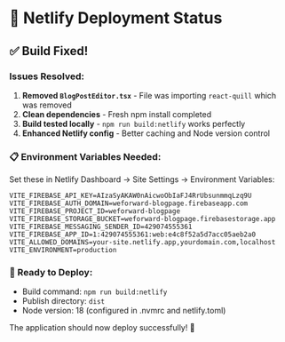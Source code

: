 # 🚀 Netlify Deployment Status

## ✅ Build Fixed!

### Issues Resolved:
1. **Removed `BlogPostEditor.tsx`** - File was importing `react-quill` which was removed
2. **Clean dependencies** - Fresh npm install completed
3. **Build tested locally** - `npm run build:netlify` works perfectly
4. **Enhanced Netlify config** - Better caching and Node version control

### 📋 Environment Variables Needed:
Set these in Netlify Dashboard → Site Settings → Environment Variables:

```
VITE_FIREBASE_API_KEY=AIzaSyAKAW0nAicwoObIaFJ4RrUbsunmmqLzq9U
VITE_FIREBASE_AUTH_DOMAIN=weforward-blogpage.firebaseapp.com
VITE_FIREBASE_PROJECT_ID=weforward-blogpage
VITE_FIREBASE_STORAGE_BUCKET=weforward-blogpage.firebasestorage.app
VITE_FIREBASE_MESSAGING_SENDER_ID=429074555361
VITE_FIREBASE_APP_ID=1:429074555361:web:e4c8f52a5d7acc05aeb2a0
VITE_ALLOWED_DOMAINS=your-site.netlify.app,yourdomain.com,localhost
VITE_ENVIRONMENT=production
```

### 🎯 Ready to Deploy:
- Build command: `npm run build:netlify` 
- Publish directory: `dist`
- Node version: 18 (configured in .nvmrc and netlify.toml)

The application should now deploy successfully! 🎉
